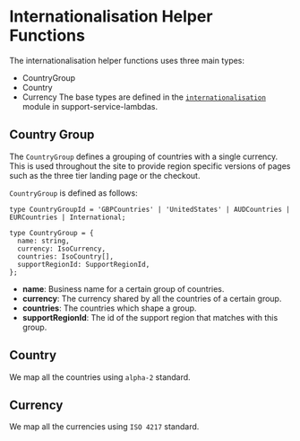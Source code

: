 # Internationalisation Helper Functions

The internationalisation helper functions uses three main types:

- CountryGroup
- Country
- Currency
  The base types are defined in the [`internationalisation`](https://github.com/guardian/support-service-lambdas/tree/main/modules/internationalisation) module in support-service-lambdas.

## Country Group

The `CountryGroup` defines a grouping of countries with a single currency.
This is used throughout the site to provide region specific versions of pages such as the three tier landing page or the checkout.

`CountryGroup` is defined as follows:

```
type CountryGroupId = 'GBPCountries' | 'UnitedStates' | AUDCountries | EURCountries | International;

type CountryGroup = {
  name: string,
  currency: IsoCurrency,
  countries: IsoCountry[],
  supportRegionId: SupportRegionId,
};
```

- **name**: Business name for a certain group of countries.
- **currency**: The currency shared by all the countries of a certain group.
- **countries**: The countries which shape a group.
- **supportRegionId**: The id of the support region that matches with this group.

## Country

We map all the countries using `alpha-2` standard.

## Currency

We map all the currencies using `ISO 4217` standard.

